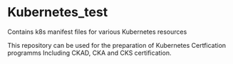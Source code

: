 # Kubernetes_test
Contains k8s manifest files for various Kubernetes resources

This repository can be used for the preparation of Kubernetes Certfication programms Including 
CKAD, CKA and CKS certification.
